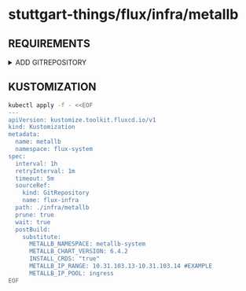 # stuttgart-things/flux/infra/metallb

## REQUIREMENTS

<details><summary>ADD GITREPOSITORY</summary>

```bash
kubectl apply -f - <<EOF
apiVersion: source.toolkit.fluxcd.io/v1
kind: GitRepository
metadata:
  name: flux-infra
  namespace: flux-system
spec:
  interval: 1m0s
  ref:
    tag: v1.0.0
  url: https://github.com/stuttgart-things/flux.git
EOF
```

</details>

## KUSTOMIZATION

```bash
kubectl apply -f - <<EOF
---
apiVersion: kustomize.toolkit.fluxcd.io/v1
kind: Kustomization
metadata:
  name: metallb
  namespace: flux-system
spec:
  interval: 1h
  retryInterval: 1m
  timeout: 5m
  sourceRef:
    kind: GitRepository
    name: flux-infra
  path: ./infra/metallb
  prune: true
  wait: true
  postBuild:
    substitute:
      METALLB_NAMESPACE: metallb-system
      METALLB_CHART_VERSION: 6.4.2
      INSTALL_CRDS: "true"
      METALLB_IP_RANGE: 10.31.103.13-10.31.103.14 #EXAMPLE
      METALLB_IP_POOL: ingress
EOF
```
